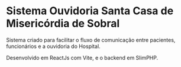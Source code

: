 # Sistema Ouvidoria Santa Casa de Misericórdia de Sobral

Sistema criado para facilitar o fluxo de comunicação entre pacientes, funcionários e a ouvidoria do Hospital.

Desenvolvido em ReactJs com Vite, e o backend em SlimPHP.
